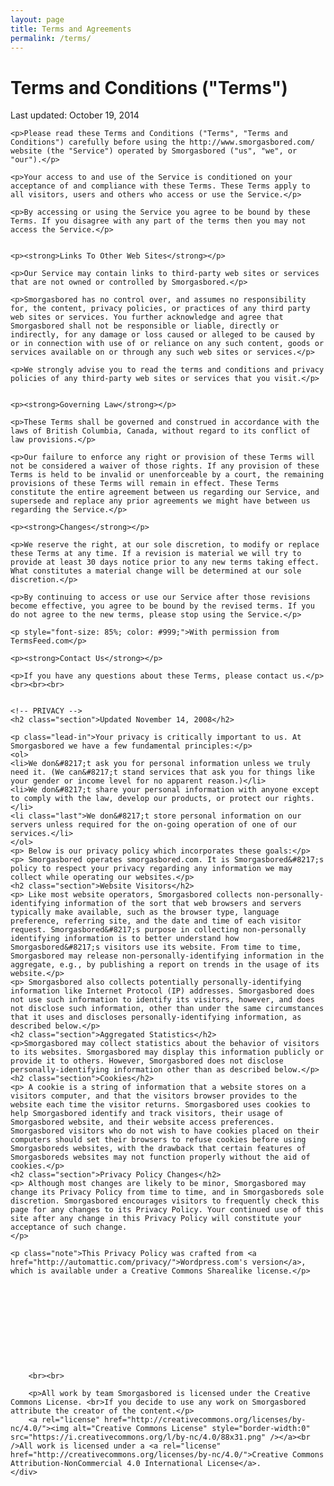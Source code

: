 ```yaml
---
layout: page
title: Terms and Agreements
permalink: /terms/
---
```


<div class="terms">
	<h1>Terms and Conditions ("Terms")</h1>
	<p>Last updated: October 19, 2014</p>

	<p>Please read these Terms and Conditions ("Terms", "Terms and Conditions") carefully before using the http://www.smorgasbored.com/ website (the "Service") operated by Smorgasbored ("us", "we", or "our").</p>

	<p>Your access to and use of the Service is conditioned on your acceptance of and compliance with these Terms. These Terms apply to all visitors, users and others who access or use the Service.</p>

	<p>By accessing or using the Service you agree to be bound by these Terms. If you disagree with any part of the terms then you may not access the Service.</p>


	<p><strong>Links To Other Web Sites</strong></p>

	<p>Our Service may contain links to third-party web sites or services that are not owned or controlled by Smorgasbored.</p>

	<p>Smorgasbored has no control over, and assumes no responsibility for, the content, privacy policies, or practices of any third party web sites or services. You further acknowledge and agree that Smorgasbored shall not be responsible or liable, directly or indirectly, for any damage or loss caused or alleged to be caused by or in connection with use of or reliance on any such content, goods or services available on or through any such web sites or services.</p>

	<p>We strongly advise you to read the terms and conditions and privacy policies of any third-party web sites or services that you visit.</p>


	<p><strong>Governing Law</strong></p>

	<p>These Terms shall be governed and construed in accordance with the laws of British Columbia, Canada, without regard to its conflict of law provisions.</p>

	<p>Our failure to enforce any right or provision of these Terms will not be considered a waiver of those rights. If any provision of these Terms is held to be invalid or unenforceable by a court, the remaining provisions of these Terms will remain in effect. These Terms constitute the entire agreement between us regarding our Service, and supersede and replace any prior agreements we might have between us regarding the Service.</p>

	<p><strong>Changes</strong></p>

	<p>We reserve the right, at our sole discretion, to modify or replace these Terms at any time. If a revision is material we will try to provide at least 30 days notice prior to any new terms taking effect. What constitutes a material change will be determined at our sole discretion.</p>

	<p>By continuing to access or use our Service after those revisions become effective, you agree to be bound by the revised terms. If you do not agree to the new terms, please stop using the Service.</p>

	<p style="font-size: 85%; color: #999;">With permission from TermsFeed.com</p>

	<p><strong>Contact Us</strong></p>

	<p>If you have any questions about these Terms, please contact us.</p><br><br><br>
	

	<!-- PRIVACY -->
	<h2 class="section">Updated November 14, 2008</h2>

	<p class="lead-in">Your privacy is critically important to us. At Smorgasbored we have a few fundamental principles:</p>
	<ol>
	<li>We don&#8217;t ask you for personal information unless we truly need it. (We can&#8217;t stand services that ask you for things like your gender or income level for no apparent reason.)</li>
	<li>We don&#8217;t share your personal information with anyone except to comply with the law, develop our products, or protect our rights.</li>
	<li class="last">We don&#8217;t store personal information on our servers unless required for the on-going operation of one of our services.</li>
	</ol>
	<p> Below is our privacy policy which incorporates these goals:</p>
	<p> Smorgasbored operates smorgasbored.com. It is Smorgasbored&#8217;s policy to respect your privacy regarding any information we may collect while operating our websites.</p>
	<h2 class="section">Website Visitors</h2>
	<p> Like most website operators, Smorgasbored collects non-personally-identifying information of the sort that web browsers and servers typically make available, such as the browser type, language preference, referring site, and the date and time of each visitor request. Smorgasbored&#8217;s purpose in collecting non-personally identifying information is to better understand how Smorgasbored&#8217;s visitors use its website. From time to time, Smorgasbored may release non-personally-identifying information in the aggregate, e.g., by publishing a report on trends in the usage of its website.</p>
	<p> Smorgasbored also collects potentially personally-identifying information like Internet Protocol (IP) addresses. Smorgasbored does not use such information to identify its visitors, however, and does not disclose such information, other than under the same circumstances that it uses and discloses personally-identifying information, as described below.</p>
	<h2 class="section">Aggregated Statistics</h2>
	<p>Smorgasbored may collect statistics about the behavior of visitors to its websites. Smorgasbored may display this information publicly or provide it to others. However, Smorgasbored does not disclose personally-identifying information other than as described below.</p>
	<h2 class="section">Cookies</h2>
	<p> A cookie is a string of information that a website stores on a visitors computer, and that the visitors browser provides to the website each time the visitor returns. Smorgasbored uses cookies to help Smorgasbored identify and track visitors, their usage of Smorgasbored website, and their website access preferences. Smorgasbored visitors who do not wish to have cookies placed on their computers should set their browsers to refuse cookies before using Smorgasboreds websites, with the drawback that certain features of Smorgasboreds websites may not function properly without the aid of cookies.</p>
	<h2 class="section">Privacy Policy Changes</h2>
	<p> Although most changes are likely to be minor, Smorgasbored may change its Privacy Policy from time to time, and in Smorgasboreds sole discretion. Smorgasbored encourages visitors to frequently check this page for any changes to its Privacy Policy. Your continued use of this site after any change in this Privacy Policy will constitute your acceptance of such change.
	</p>

	<p class="note">This Privacy Policy was crafted from <a href="http://automattic.com/privacy/">Wordpress.com's version</a>, which is available under a Creative Commons Sharealike license.</p>











		<br><br>
		
		<p>All work by team Smorgasbored is licensed under the Creative Commons License. <br>If you decide to use any work on Smorgasbored attribute the creator of the content.</p>
		<a rel="license" href="http://creativecommons.org/licenses/by-nc/4.0/"><img alt="Creative Commons License" style="border-width:0" src="https://i.creativecommons.org/l/by-nc/4.0/88x31.png" /></a><br />All work is licensed under a <a rel="license" href="http://creativecommons.org/licenses/by-nc/4.0/">Creative Commons Attribution-NonCommercial 4.0 International License</a>.
	</div>
<div class="space"></div>